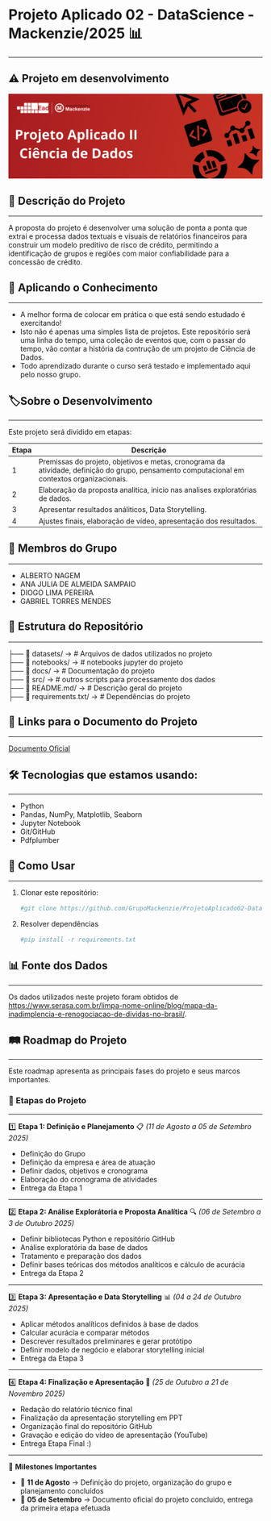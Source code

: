 # Projeto Aplicado 02 - DataScience - Mackenzie/2025 📊
---
⚠️
Projeto em desenvolvimento
---
![Banner PAI](https://github.com/GrupoMackenzie/ProjetoAplicado02-DataScience-Mackenzie-2025/blob/master/Docs/Imagens/Banner%20PA2.png)

## 📌 Descrição do Projeto
---

A proposta do projeto é desenvolver uma solução de ponta a ponta que extrai e processa dados textuais e visuais de relatórios financeiros para construir um modelo preditivo de risco de crédito, permitindo a identificação de grupos e regiões com maior confiabilidade para a concessão de crédito.

## **:ledger: Aplicando o Conhecimento**
---
- A melhor forma de colocar em prática o que está sendo estudado é exercitando!
- Isto não é apenas uma simples lista de projetos. Este repositório será uma linha do tempo, uma coleção de eventos que, com o passar do tempo, vão contar a história da contrução de um projeto de Ciência de Dados.
- Todo aprendizado durante o curso será testado e implementado aqui pelo nosso grupo.

## **:label:Sobre o Desenvolvimento**
---

Este projeto será dividido em etapas:

Etapa | Descrição
---|---
1 | Premissas do projeto, objetivos e metas, cronograma da atividade, definição do grupo, pensamento computacional em contextos organizacionais.
2 | Elaboração da proposta analitica, inicio nas analises exploratórias de dados.
3 | Apresentar resultados análiticos, Data Storytelling.
4 | Ajustes finais, elaboração de vídeo, apresentação dos resultados.

## 👥 Membros do Grupo
---
- ALBERTO NAGEM
- ANA JULIA DE ALMEIDA SAMPAIO
- DIOGO LIMA PEREIRA
- GABRIEL TORRES MENDES
  
## 📂 Estrutura do Repositório
---
├── 📂 datasets/ → # Arquivos de dados utilizados no projeto <br> 
├── 📂 notebooks/ → # notebooks jupyter do projeto <br>
├── 📂 docs/ → # Documentação do projeto <br>
├── 📂 src/ → # outros scripts para processamento dos dados <br>
├── 📜 README.md/ → # Descrição geral do projeto <br>
├── 📜 requirements.txt/ → # Dependências do projeto

## 🔗 Links para o Documento do Projeto
---

[Documento Oficial](https://github.com/GrupoMackenzie/ProjetoAplicado02-DataScience-Mackenzie-2025/blob/master/Docs/PA02.pdf) <br>

## 🛠 Tecnologias que estamos usando:
---

- Python
- Pandas, NumPy, Matplotlib, Seaborn
- Jupyter Notebook
- Git/GitHub
- Pdfplumber

## 🚀 Como Usar
---
1. Clonar este repositório:  
   ```bash
   #git clone https://github.com/GrupoMackenzie/ProjetoAplicado02-DataScience-Mackenzie-2025.git

2. Resolver dependências   
   ```bash
   #pip install -r requirements.txt

## 📊 Fonte dos Dados
---
Os dados utilizados neste projeto foram obtidos de https://www.serasa.com.br/limpa-nome-online/blog/mapa-da-inadimplencia-e-renogociacao-de-dividas-no-brasil/.

## 🛤 Roadmap do Projeto
---
Este roadmap apresenta as principais fases do projeto e seus marcos importantes.

### 📌 Etapas do Projeto
---
1️⃣ **Etapa 1: Definição e Planejamento** 📋 *(11 de Agosto a 05 de Setembro 2025)*
   - Definição do Grupo 
   - Definição da empresa e área de atuação 
   - Definir dados, objetivos e cronograma  
   - Elaboração do cronograma de atividades  
   - Entrega da Etapa 1  
---
2️⃣ **Etapa 2: Análise Explorátoria e Proposta Analítica** 🔍 *(06 de Setembro a 3 de Outubro 2025)*
   - Definir bibliotecas Python e repositório GitHub  
   - Análise exploratória da base de dados 
   - Tratamento e preparação dos dados 
   - Definir bases teóricas dos métodos analíticos e cálculo de acurácia 
   - Entrega da Etapa 2 
---
3️⃣ **Etapa 3: Apresentação e Data Storytelling** 📊 *(04 a 24 de Outubro 2025)*
   - Aplicar métodos analíticos definidos à base de dados  
   - Calcular acurácia e comparar métodos 
   - Descrever resultados preliminares e gerar protótipo  
   - Definir modelo de negócio e elaborar storytelling inicial
   - Entrega da Etapa 3  
---
4️⃣ **Etapa 4: Finalização e Apresentação** 🎥 *(25 de Outubro a 21 de Novembro 2025)*
   - Redação do relatório técnico final  
   - Finalização da apresentação storytelling em PPT  
   - Organização final do repositório GitHub  
   - Gravação e edição do vídeo de apresentação (YouTube)
   - Entrega Etapa Final :)  

---

🎯 **Milestones Importantes**
- 📅 **11 de Agosto** → Definição do projeto, organização do grupo e planejamento concluídos  
- 📅 **05 de Setembro** → Documento oficial do projeto concluido, entrega da primeira etapa efetuada


